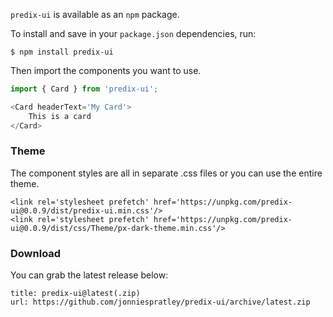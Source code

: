 `predix-ui` is available as an `npm` package.

To install and save in your `package.json` dependencies, run:

```code
$ npm install predix-ui
```

Then import the components you want to use.

```js
import { Card } from 'predix-ui';

<Card headerText='My Card'>
    This is a card
</Card>
```

### Theme
The component styles are all in separate .css files or you can use the entire theme.

```code
<link rel='stylesheet prefetch' href='https://unpkg.com/predix-ui@0.0.9/dist/predix-ui.min.css'/>
<link rel='stylesheet prefetch' href='https://unpkg.com/predix-ui@0.0.9/dist/css/Theme/px-dark-theme.min.css'/>
```


### Download
You can grab the latest release below:

```download
title: predix-ui@latest(.zip)
url: https://github.com/jonniespratley/predix-ui/archive/latest.zip
```
